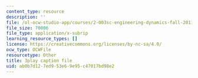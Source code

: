 ```yaml
---
content_type: resource
description: ''
file: /ol-ocw-studio-app/courses/2-003sc-engineering-dynamics-fall-2011/ab0b7d127ed953e69e95c47017bd98e2_d00XI_UTKQo.vtt
file_size: 70006
file_type: application/x-subrip
learning_resource_types: []
license: https://creativecommons.org/licenses/by-nc-sa/4.0/
ocw_type: OCWFile
resourcetype: Other
title: 3play caption file
uid: ab0b7d12-7ed9-53e6-9e95-c47017bd98e2
---
```

